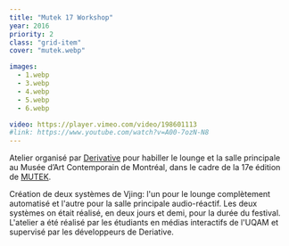 ```yaml
---
title: "Mutek 17 Workshop"
year: 2016
priority: 2
class: "grid-item"
cover: "mutek.webp"

images:
  - 1.webp
  - 3.webp
  - 4.webp
  - 5.webp
  - 6.webp

video: https://player.vimeo.com/video/198601113
#link: https://www.youtube.com/watch?v=A00-7ozN-N8
---
```


Atelier organisé par [Derivative](https://derivative.ca/) pour habiller le lounge et la salle principale au Musée d’Art Contemporain de Montréal, dans le cadre de la 17e édition de [MUTEK](http://www.mutek.org/).

Création de deux systèmes de Vjing: l'un pour le lounge complètement automatisé et l'autre pour la salle principale audio-réactif. Les deux systèmes on était réalisé, en deux jours et demi, pour la durée du festival. L'atelier a été réalisé par les étudiants en médias interactifs de l'UQAM et supervisé par les développeurs de Deriative.
